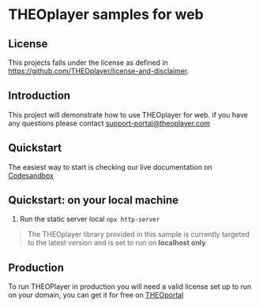 # THEOplayer samples for web

## License

This projects falls under the license as defined in https://github.com/THEOplayer/license-and-disclaimer.

## Introduction

This project will demonstrate how to use THEOplayer for web. if you have any questions please contact support-portal@theoplayer.com

## Quickstart

The easiest way to start is checking our live documentation on [Codesandbox](https://codesandbox.io/s/github/THEOplayer/samples-web)

## Quickstart: on your local machine

1. Run the static server local `npx http-server`

> The THEOplayer library provided in this sample is currently targeted to the latest version and is set to run on **localhost only**

## Production

To run THEOPlayer in production you will need a valid license set up to run on your domain, you can get it for free on [THEOportal](http://portal.theoplayer.com)
